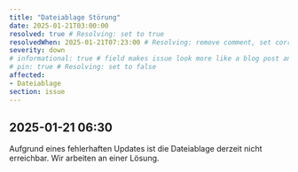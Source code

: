 ```yaml
---
title: "Dateiablage Störung"
date: 2025-01-21T03:00:00
resolved: true # Resolving: set to true
resolvedWhen: 2025-01-21T07:23:00 # Resolving: remove comment, set correct end datetime
severity: down
# informational: true # field makes issue look more like a blog post and removes any references to downtime length
# pin: true # Resolving: set to false
affected:
- Dateiablage
section: issue
---
```


## 2025-01-21 06:30

Aufgrund eines fehlerhaften Updates ist die Dateiablage derzeit nicht erreichbar. Wir arbeiten an einer Lösung.
